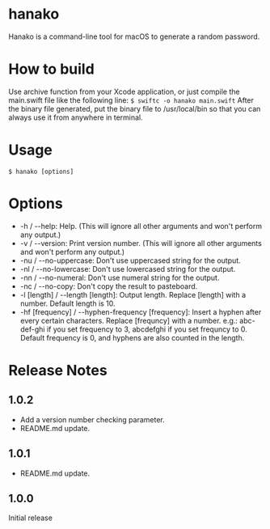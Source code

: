 # hanako
Hanako is a command-line tool for macOS to generate a random password.

# How to build
Use archive function from your Xcode application, or just compile the main.swift file like the following line:
`$ swiftc -o hanako main.swift` 
After the binary file generated, put the binary file to /usr/local/bin so that you can always use it from anywhere in terminal. 

# Usage
`$ hanako [options]`

# Options
- -h / --help: Help. (This will ignore all other arguments and won't perform any output.)
- -v / --version: Print version number. (This will ignore all other arguments and won't perform any output.)
- -nu / --no-uppercase: Don't use uppercased string for the output.
- -nl / --no-lowercase: Don't use lowercased string for the output.
- -nn / --no-numeral: Don't use numeral string for the output.
- -nc / --no-copy: Don't copy the result to pasteboard.
- -l [length] / --length [length]: Output length. Replace [length] with a number. Default length is 10.
- -hf [frequency] / --hyphen-frequency [frequency]: Insert a hyphen after every certain characters. Replace [frequncy] with a number. e.g.: abc-def-ghi if you set frequency to 3, abcdefghi if you set frequncy to 0. Default frequency is 0, and hyphens are also counted in the length.

# Release Notes
## 1.0.2
- Add a version number checking parameter.
- README.md update.

## 1.0.1
- README.md update.

## 1.0.0
Initial release